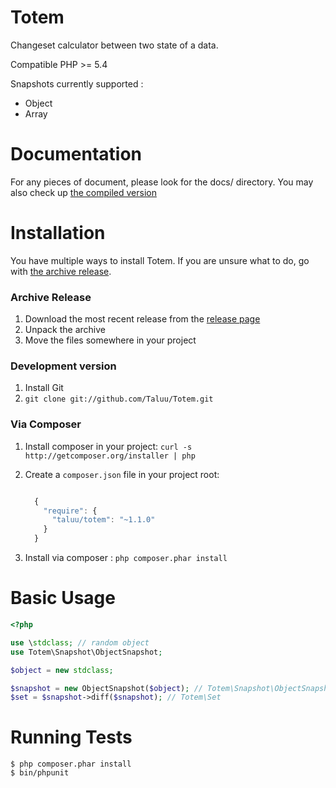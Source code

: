 Totem
=====
Changeset calculator between two state of a data.

Compatible PHP >= 5.4

Snapshots currently supported :
- Object
- Array

Documentation
=============
For any pieces of document, please look for the docs/ directory. You may also 
check up [the compiled version](http://totem.readthedocs.org/en/latest/index.html)

Installation
============
You have multiple ways to install Totem. If you are unsure what to do, go with
[the archive release](#archive-release).

### Archive Release
1. Download the most recent release from the [release page](https://github.com/Taluu/Totem/releases)
2. Unpack the archive
3. Move the files somewhere in your project

### Development version
1. Install Git
2. `git clone git://github.com/Taluu/Totem.git`

### Via Composer
1. Install composer in your project: `curl -s http://getcomposer.org/installer | php`
2. Create a `composer.json` file in your project root:

    ```javascript

      {
        "require": {
          "taluu/totem": "~1.1.0"
        }
      }
    ```

3. Install via composer : `php composer.phar install`

Basic Usage
===========
```php
<?php

use \stdclass; // random object
use Totem\Snapshot\ObjectSnapshot;

$object = new stdclass;

$snapshot = new ObjectSnapshot($object); // Totem\Snapshot\ObjectSnapshot
$set = $snapshot->diff($snapshot); // Totem\Set
```

Running Tests
=============
```console
$ php composer.phar install
$ bin/phpunit
```

